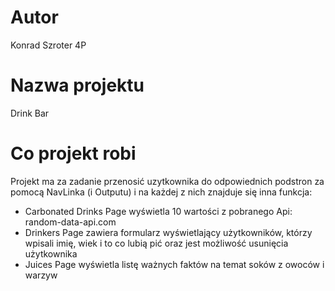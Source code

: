 # Autor
Konrad Szroter 4P


# Nazwa projektu
Drink Bar

# Co projekt robi
Projekt ma za zadanie przenosić uzytkownika do odpowiednich podstron za pomocą NavLinka (i Outputu) i na każdej z nich znajduje się inna funkcja:
- Carbonated Drinks Page wyświetla 10 wartości z pobranego Api: random-data-api.com
- Drinkers Page zawiera formularz wyświetlający użytkowników, którzy wpisali imię, wiek i to co lubią pić oraz jest możliwość usunięcia użytkownika
- Juices Page wyświetla listę ważnych faktów na temat soków z owoców i warzyw


